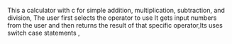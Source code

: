 This a  calculator with c for simple addition, multiplication, subtraction, and division, The user first selects the operator to use It gets input numbers  from the user and then returns the result of that specific operator,Its uses switch case statements 
,

